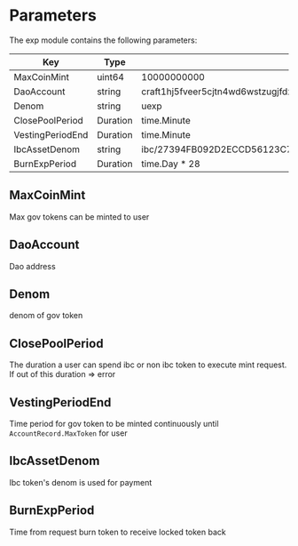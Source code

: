 <!--
order: 5
-->

# Parameters

The exp module contains the following parameters:

| Key                                   | Type          | Example                                     	   						  |
| ------------------------------------- | ------------- | ----------------------------------------------------------------------- |
| MaxCoinMint                           | uint64  		| 10000000000                                      						  | 
| DaoAccount                    		| string        | craft1hj5fveer5cjtn4wd6wstzugjfdxzl0xp86p9fl     						  |
| Denom             					| string        | uexp                                             						  |
| ClosePoolPeriod                   	| Duration      | time.Minute                 					   						  |
| VestingPeriodEnd                   	| Duration      | time.Minute                					   						  |
| IbcAssetDenom                         | string        | ibc/27394FB092D2ECCD56123C74F36E4C1F926001CEADA9CA97EA622B25F41E5EB2    |
| BurnExpPeriod                         | Duration      | time.Day * 28                                      					  |


## MaxCoinMint

Max gov tokens can be minted to user

## DaoAccount

Dao address

## Denom

denom of gov token

## ClosePoolPeriod

The duration a user can spend ibc or non ibc token to execute mint request. If out of this duration => error

## VestingPeriodEnd

Time period for gov token to be minted continuously until `AccountRecord.MaxToken` for user

## IbcAssetDenom

Ibc token's denom is used for payment

## BurnExpPeriod

Time from request burn token to receive locked token back
